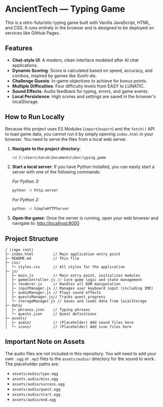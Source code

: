 # AncientTech — Typing Game

This is a retro-futuristic typing game built with Vanilla JavaScript, HTML, and CSS. It runs entirely in the browser and is designed to be deployed on services like GitHub Pages.

## Features

*   **Chat-style UI**: A modern, clean interface modeled after AI chat applications.
*   **Dynamic Scoring**: Score is calculated based on speed, accuracy, and combos, inspired by games like *Sushi-da*.
*   **Challenge Quests**: In-game objectives to achieve for bonus points.
*   **Multiple Difficulties**: Four difficulty levels from EASY to LUNATIC.
*   **Sound Effects**: Audio feedback for typing, errors, and game events.
*   **Local Persistence**: High scores and settings are saved in the browser's localStorage.

## How to Run Locally

Because this project uses ES Modules (`import`/`export`) and the `fetch()` API to load game data, you cannot run it by simply opening `index.html` in your browser. You need to serve the files from a local web server.

1.  **Navigate to the project directory**:
    ```sh
    cd C:\Users\haruk\Documents\dev\typing_game
    ```

2.  **Start a local server**:
    If you have Python installed, you can easily start a server with one of the following commands:

    *For Python 3:*
    ```sh
    python -m http.server
    ```

    *For Python 2:*
    ```sh
    python -m SimpleHTTPServer
    ```

3.  **Open the game**:
    Once the server is running, open your web browser and navigate to:
    [http://localhost:8000](http://localhost:8000)

## Project Structure

```
/ (repo root)
├─ index.html         // Main application entry point
├─ README.md          // This file
├─ css/
│  └─ styles.css      // All styles for the application
├─ js/
│  ├─ main.js         // Main entry point, initializes modules
│  ├─ gameController.js // Core game logic and state management
│  ├─ renderer.js     // Handles all DOM manipulation
│  ├─ inputManager.js // Manages user keyboard input (including IME)
│  ├─ audioManager.js // Plays sound effects
│  ├─ questsManager.js// Tracks quest progress
│  └─ storageManager.js // Saves and loads data from localStorage
├─ data/
│  ├─ phrases.json    // Typing phrases
│  └─ quests.json     // Quest definitions
├─ assets/
│  ├─ audio/          // (Placeholder) Add sound files here
│  └─ icons/          // (Placeholder) Add icon files here
```

## Important Note on Assets

The audio files are not included in this repository. You will need to add your own `.ogg` or `.mp3` files to the `assets/audio/` directory for the sound to work. The placeholder paths are:
*   `assets/audio/type.ogg`
*   `assets.audio/miss.ogg`
*   `assets/audio/success.ogg`
*   `assets/audio/quest.ogg`
*   `assets/audio/start.ogg`
*   `assets/audio/end.ogg`

```